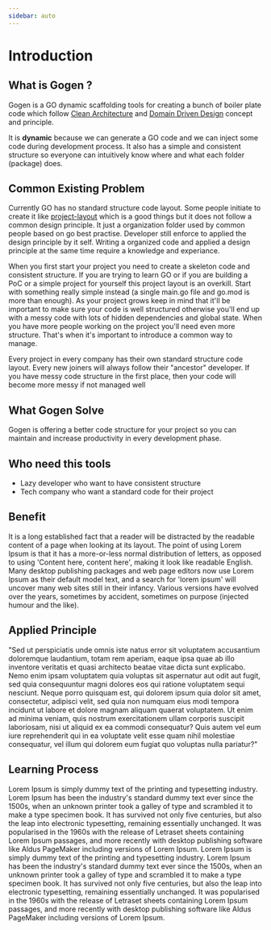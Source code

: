 ```yaml
---
sidebar: auto
---
```


# Introduction

## What is Gogen ?

Gogen is a GO dynamic scaffolding tools for creating a bunch of boiler plate code which follow [Clean Architecture](https://blog.cleancoder.com/uncle-bob/2012/08/13/the-clean-architecture.html) and [Domain Driven Design](https://martinfowler.com/tags/domain%20driven%20design.html) concept and principle. 

It is **dynamic** because we can generate a GO code and we can inject some code during development process. It also has a simple and consistent structure so everyone can intuitively know where and what each folder (package) does.

## Common Existing Problem
Currently GO has no standard structure code layout. Some people initiate to create it like [project-layout](https://github.com/golang-standards/project-layout) which is a good things but it does not follow a common design principle. It just a organization folder used by common people based on go best practise. Developer still enforce to applied the design principle by it self. Writing a organized code and applied a design principle at the same time require a knowledge and experiance. 

When you first start your project you need to create a skeleton code and consistent structure. If you are trying to learn GO or if you are building a PoC or a simple project for yourself this project layout is an overkill. Start with something really simple instead (a single main.go file and go.mod is more than enough). As your project grows keep in mind that it'll be important to make sure your code is well structured otherwise you'll end up with a messy code with lots of hidden dependencies and global state. When you have more people working on the project you'll need even more structure. That's when it's important to introduce a common way to manage.

Every project in every company has their own standard structure code layout. Every new joiners will always follow their "ancestor" developer. If you have messy code structure in the first place, then your code will become more messy if not managed well

## What Gogen Solve 
Gogen is offering a better code structure for your project so you can maintain and increase productivity in every development phase.


## Who need this tools
* Lazy developer who want to have consistent structure
* Tech company who want a standard code for their project 

## Benefit
It is a long established fact that a reader will be distracted by the readable content of a page when looking at its layout. The point of using Lorem Ipsum is that it has a more-or-less normal distribution of letters, as opposed to using 'Content here, content here', making it look like readable English. Many desktop publishing packages and web page editors now use Lorem Ipsum as their default model text, and a search for 'lorem ipsum' will uncover many web sites still in their infancy. Various versions have evolved over the years, sometimes by accident, sometimes on purpose (injected humour and the like).

## Applied Principle 
"Sed ut perspiciatis unde omnis iste natus error sit voluptatem accusantium doloremque laudantium, totam rem aperiam, eaque ipsa quae ab illo inventore veritatis et quasi architecto beatae vitae dicta sunt explicabo. Nemo enim ipsam voluptatem quia voluptas sit aspernatur aut odit aut fugit, sed quia consequuntur magni dolores eos qui ratione voluptatem sequi nesciunt. Neque porro quisquam est, qui dolorem ipsum quia dolor sit amet, consectetur, adipisci velit, sed quia non numquam eius modi tempora incidunt ut labore et dolore magnam aliquam quaerat voluptatem. Ut enim ad minima veniam, quis nostrum exercitationem ullam corporis suscipit laboriosam, nisi ut aliquid ex ea commodi consequatur? Quis autem vel eum iure reprehenderit qui in ea voluptate velit esse quam nihil molestiae consequatur, vel illum qui dolorem eum fugiat quo voluptas nulla pariatur?"

## Learning Process 
Lorem Ipsum is simply dummy text of the printing and typesetting industry. Lorem Ipsum has been the industry's standard dummy text ever since the 1500s, when an unknown printer took a galley of type and scrambled it to make a type specimen book. It has survived not only five centuries, but also the leap into electronic typesetting, remaining essentially unchanged. It was popularised in the 1960s with the release of Letraset sheets containing Lorem Ipsum passages, and more recently with desktop publishing software like Aldus PageMaker including versions of Lorem Ipsum. Lorem Ipsum is simply dummy text of the printing and typesetting industry. Lorem Ipsum has been the industry's standard dummy text ever since the 1500s, when an unknown printer took a galley of type and scrambled it to make a type specimen book. It has survived not only five centuries, but also the leap into electronic typesetting, remaining essentially unchanged. It was popularised in the 1960s with the release of Letraset sheets containing Lorem Ipsum passages, and more recently with desktop publishing software like Aldus PageMaker including versions of Lorem Ipsum.